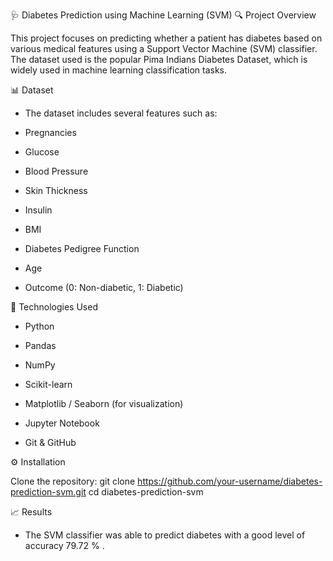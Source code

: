 🩺 Diabetes Prediction using Machine Learning (SVM)
🔍 Project Overview

This project focuses on predicting whether a patient has diabetes based on various medical features using a Support Vector Machine (SVM) classifier. The dataset used is the popular Pima Indians Diabetes Dataset, which is widely used in machine learning classification tasks.

📊 Dataset

* The dataset includes several features such as:

* Pregnancies

* Glucose

* Blood Pressure

* Skin Thickness

* Insulin

* BMI

* Diabetes Pedigree Function

* Age

* Outcome (0: Non-diabetic, 1: Diabetic)

🧪 Technologies Used

* Python 

* Pandas

* NumPy

* Scikit-learn

* Matplotlib / Seaborn (for visualization)

* Jupyter Notebook

* Git & GitHub

⚙️ Installation

Clone the repository: git clone https://github.com/your-username/diabetes-prediction-svm.git
cd diabetes-prediction-svm

📈 Results
* The SVM classifier was able to predict diabetes with a good level of accuracy 79.72 % .
